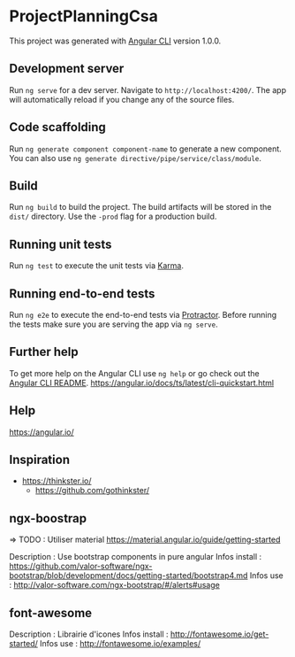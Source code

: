 # ProjectPlanningCsa

This project was generated with [Angular CLI](https://github.com/angular/angular-cli) version 1.0.0.

## Development server

Run `ng serve` for a dev server. Navigate to `http://localhost:4200/`. The app will automatically reload if you change any of the source files.

## Code scaffolding

Run `ng generate component component-name` to generate a new component. You can also use `ng generate directive/pipe/service/class/module`.

## Build

Run `ng build` to build the project. The build artifacts will be stored in the `dist/` directory. Use the `-prod` flag for a production build.

## Running unit tests

Run `ng test` to execute the unit tests via [Karma](https://karma-runner.github.io).

## Running end-to-end tests

Run `ng e2e` to execute the end-to-end tests via [Protractor](http://www.protractortest.org/).
Before running the tests make sure you are serving the app via `ng serve`.

## Further help

To get more help on the Angular CLI use `ng help` or go check out the [Angular CLI README](https://github.com/angular/angular-cli/blob/master/README.md).
https://angular.io/docs/ts/latest/cli-quickstart.html

## Help
https://angular.io/

## Inspiration
- https://thinkster.io/
  - https://github.com/gothinkster/

## ngx-boostrap

=> TODO : Utiliser material https://material.angular.io/guide/getting-started


Description : Use bootstrap components in pure angular
Infos install : https://github.com/valor-software/ngx-bootstrap/blob/development/docs/getting-started/bootstrap4.md
Infos use : http://valor-software.com/ngx-bootstrap/#/alerts#usage

## font-awesome
Description : Librairie d'icones
Infos install : http://fontawesome.io/get-started/
Infos use : http://fontawesome.io/examples/
